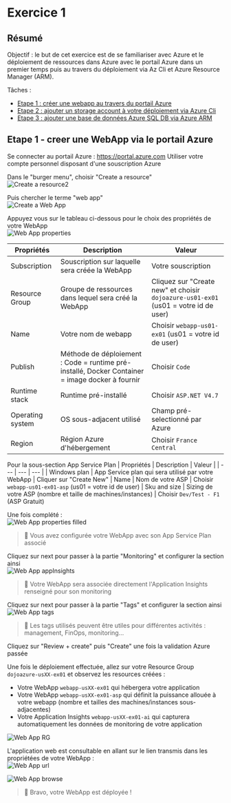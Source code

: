 # Exercice 1
## Résumé
Objectif : le but de cet exercice est de se familiariser avec Azure et le déploiement de ressources dans Azure avec le portail Azure dans un premier temps puis au travers du déploiement via Az Cli et Azure Resource Manager (ARM).

Tâches : 
 - [Etape 1 : créer une webapp au travers du portail Azure](#etape1-cr%C3%A9er-une-webapp-via-le-portail-azure)
 - [Etape 2 : ajouter un storage account à votre déploiement via Azure Cli]()
 - [Etape 3 : ajouter une base de données Azure SQL DB via Azure ARM]()

## Etape 1 - creer une WebApp via le portail Azure
Se connecter au portail Azure : https://portal.azure.com
Utiliser votre compte personnel disposant d'une souscription Azure

Dans le "burger menu", choisir "Create a resource"  
![Create a resource2](./images/create_resource.PNG)

Puis chercher le terme "web app"  
![Create a Web App](./images/search_create_webapp.PNG)

Appuyez vous sur le tableau ci-dessous pour le choix des propriétés de votre WebApp  
![Web App properties](https://github.com/mblanquer/azure-automation/blob/prepa_dojo/Exercice1/images/webapp_properties.PNG?raw=true)

| Propriétés | Description | Valeur |
| --- | --- | --- |
| Subscription | Souscription sur laquelle sera créée la WebApp | Votre souscription
| Resource Group | Groupe de ressources dans lequel sera créé la WebApp | Cliquez sur "Create new" et choisir `dojoazure-us01-ex01` (us01 = votre id de user)
| Name | Votre nom de webapp | Choisir `webapp-us01-ex01` (us01 = votre id de user)
| Publish | Méthode de déploiement : Code = runtime pré-installé, Docker Container = image docker à fournir | Choisir `Code`
| Runtime stack | Runtime pré-installé | Choisir `ASP.NET V4.7`
| Operating system | OS sous-adjacent utilisé | Champ pré-selectionné par Azure
| Region | Région Azure d'hébergement | Choisir `France Central`

Pour la sous-section App Service Plan
| Propriétés | Description | Valeur |
| --- | --- | --- |
| Windows plan | App Service plan qui sera utilisé par votre WebApp | Cliquer sur "Create New"
| Name | Nom de votre ASP | Choisir `webapp-us01-ex01-asp` (us01 = votre id de user)
| Sku and size | Sizing de votre ASP (nombre et taille de machines/instances) | Choisir `Dev/Test - F1` (ASP Gratuit)

Une fois complété :  
![Web App properties filled](https://github.com/mblanquer/azure-automation/blob/prepa_dojo/Exercice1/images/webapp_properties_filled.PNG?raw=true)

> 📘 Vous avez configurée votre WebApp avec son App Service Plan associé

Cliquez sur next pour passer à la partie "Monitoring" et configurer la section ainsi  
![Web App appInsights](https://github.com/mblanquer/azure-automation/blob/prepa_dojo/Exercice1/images/webapp_monitoring.PNG?raw=true)

> 📘 Votre WebApp sera associée directement l'Application Insights renseigné pour son monitoring

Cliquez sur next pour passer à la partie "Tags" et configurer la section ainsi  
![Web App tags](https://github.com/mblanquer/azure-automation/blob/prepa_dojo/Exercice1/images/webapp_tags.PNG?raw=true)

> 📘 Les tags utilisés peuvent être utiles pour différentes activités : management, FinOps, monitoring...

Cliquez sur "Review + create" puis "Create" une fois la validation Azure passée

Une fois le déploiement effectuée, allez sur votre Resource Group `dojoazure-usXX-ex01` et observez les resources créées : 
 - Votre WebApp `webapp-usXX-ex01` qui hébergera votre application
 - Votre WebApp `webapp-usXX-ex01-asp` qui définit la puissance allouée à votre webapp (nombre et tailles des machines/instances sous-adjacentes)
 - Votre Application Insights `webapp-usXX-ex01-ai` qui capturera automatiquement les données de monitoring de votre application
  
![Web App RG](https://github.com/mblanquer/azure-automation/blob/prepa_dojo/Exercice1/images/webapp_RG_results.PNG?raw=true)

L'application web est consultable en allant sur le lien transmis dans les propriétées de votre WebApp :  
![Web App url](https://github.com/mblanquer/azure-automation/blob/prepa_dojo/Exercice1/images/webapp_url.PNG?raw=true)
  
![Web App browse](https://github.com/mblanquer/azure-automation/blob/prepa_dojo/Exercice1/images/webapp_browse.PNG?raw=true)
  
> 👏 Bravo, votre WebApp est déployée ! 